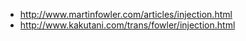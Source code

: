 * http://www.martinfowler.com/articles/injection.html
* http://www.kakutani.com/trans/fowler/injection.html
